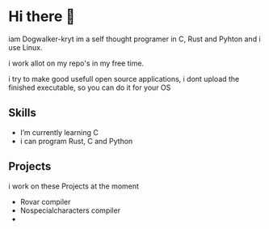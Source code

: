# Hi there 👋
iam Dogwalker-kryt im a self thought programer in C, Rust and Pyhton and i use Linux.

i work allot on my repo's in my free time.

i try to make good usefull open source applications, i dont upload the finished executable, so you can do it for your OS


## Skills
- I’m currently learning C
- i can program Rust, C and Python

## Projects
i work on these Projects at the moment
- Rovar compiler
- Nospecialcharacters compiler
- 


  
